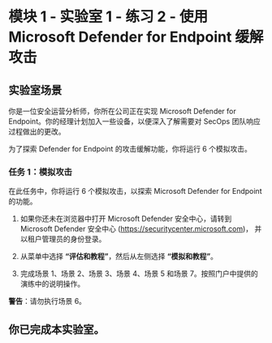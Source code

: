 ﻿# 模块 1 - 实验室 1 - 练习 2 - 使用 Microsoft Defender for Endpoint 缓解攻击

## 实验室场景

你是一位安全运营分析师，你所在公司正在实现 Microsoft Defender for Endpoint。你的经理计划加入一些设备，以便深入了解需要对 SecOps 团队响应过程做出的更改。

为了探索 Defender for Endpoint 的攻击缓解功能，你将运行 6 个模拟攻击。

### 任务 1：模拟攻击

在此任务中，你将运行 6 个模拟攻击，以探索 Microsoft Defender for Endpoint 的功能。

1. 如果你还未在浏览器中打开 Microsoft Defender 安全中心，请转到 Microsoft Defender 安全中心 (https://securitycenter.microsoft.com)， 并以租户管理员的身份登录。

2. 从菜单中选择 **“评估和教程”**，然后从左侧选择 **“模拟和教程”**。

3. 完成场景 1、场景 2、场景 3、场景 4、场景 5 和场景 7。按照门户中提供的演练中的说明操作。

**警告**：请勿执行场景 6。

## 你已完成本实验室。